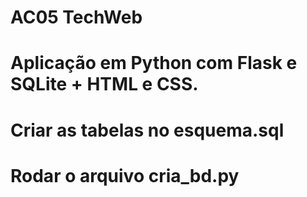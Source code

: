 # AC05 TechWeb
# Aplicação em Python com Flask e SQLite + HTML e CSS.
# Criar as tabelas no esquema.sql
# Rodar o arquivo cria_bd.py
